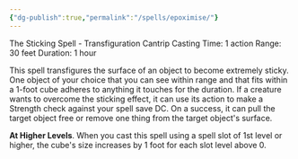 ```yaml
---
{"dg-publish":true,"permalink":"/spells/epoximise/"}
---
```


The Sticking Spell - Transfiguration Cantrip
Casting Time: 1 action
Range: 30 feet
Duration: 1 hour

This spell transfigures the surface of an object to become extremely sticky. One object of your choice that you can see within range and that fits within a 1-foot cube adheres to anything it touches for the duration. If a creature wants to overcome the sticking effect, it can use its action to make a Strength check against your spell save DC. On a success, it can pull the target object free or remove one thing from the target object's surface.

**At Higher Levels**. When you cast this spell using a spell slot of 1st level or higher, the cube's size increases by 1 foot for each slot level above 0.